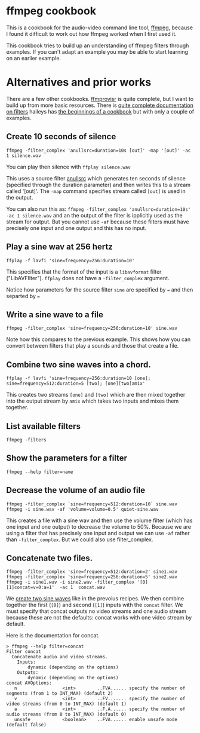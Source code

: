 # ffmpeg cookbook
This is a cookbook for the audio-video command line tool, [ffmpeg](https://www.ffmpeg.org/), because I found it difficult to work out how ffmpeg worked when I first used it.

This cookbook tries to build up an understanding of ffmpeg filters through examples. If you can't adapt an example you may be able to start learning on an earlier example.

# Alternatives and prior works
There are a few other cookbooks. [ffmprovisr](https://amiaopensource.github.io/ffmprovisr/) is quite complete, but I want to build up from more basic resources. There is [quite complete documentation on filters](https://ffmpeg.org/ffmpeg-filters.html#Filtering-Introduction) haileys has [the beginnings of a cookbook](https://github.com/haileys/ffmpeg-cookbook) but with only a couple of examples.

## Create 10 seconds of silence
```
ffmpeg -filter_complex 'anullsrc=duration=10s [out]' -map '[out]' -ac 1 silence.wav
```

You can play then silence with `ffplay silence.wav`

This uses a source filter [anullsrc](https://ffmpeg.org/ffmpeg-filters.html#anullsrc) which generates ten seconds of silence (specified through the duration parameter) and then writes this to a stream called '[out]'. The `-map` command specifies stream called `[out]` is used in the output.


You can also run this as: `ffmpeg -filter_complex 'anullsrc=duration=10s' -ac 1 silence.wav` and an the output of the filter is ipplicitly used as the stream for output. But you cannot use `-af` because these filters must have precisely one input and one output and this has no input.

## Play a sine wav at 256 hertz
```
ffplay -f lavfi 'sine=frequency=256:duration=10'
```

This specifies that the format of the input is a `libavformat` filter ("LibAVFIlter"). `ffplay` does not have a `-filter_complex` argument.

Notice how parameters for the source filter `sine` are specified by `=` and then separted by `=`

## Write a sine wave to a file
<a name="write_sine"></a>
```
ffmpeg -filter_complex 'sine=frequency=256:duration=10' sine.wav
```

Note how this compares to the previous example. This shows how you can convert between filters that play a sounds and those that create a file.

## Combine two sine waves into a chord.
```
ffplay -f lavfi 'sine=frequency=256:duration=10 [one]; sine=frequency=512:duration=5 [two]; [one][two]amix'
```
This creates two streams `[one]` and `[two]` which are then mixed together into the output stream by `amix` which takes two inputs and mixes them together.

## List available filters
```
ffmpeg -filters
```

## Show the parameters for a filter
```
ffmpeg --help filter=name
```

## Decrease the volume of an audio file
```
ffmpeg -filter_complex `sine=frequency=512:duration=10` sine.wav
ffmpeg -i sine.wav -af 'volume=volume=0.5' quiet-sine.wav
```

This creates a file with a sine wav and then use the volume filter (which has one input and one output) to decrease the volume to 50%. Because we are using a filter that has precisely one input and output we can use `-af` rather than `-filter_complex`. But we could also use filter_complex.


## Concatenate two files.
```
ffmpeg -filter_complex 'sine=frequency=512:duration=2' sine1.wav
ffmpeg -filter_complex 'sine=frequency=256:duration=5' sine2.wav
ffmpeg -i sine1.wav -i sine2.wav -filter_complex '[0][1]concat=v=0:a=1'  -ac 1  concat.wav
```

We [create two sine waves](#write-sine) like in the prevoius recipes. We then combine together the first (`[0]`) and second (`[1]`) inputs with the `concat` filter. We must specify that concat outputs no video streams and one audio stream because these are not the defaults: concat works with one video stream by default.


Here is the documentation for concat.

```
> ffmpeg --help filter=concat
Filter concat
  Concatenate audio and video streams.
    Inputs:
        dynamic (depending on the options)
    Outputs:
        dynamic (depending on the options)
concat AVOptions:
   n                 <int>        ..FVA...... specify the number of segments (from 1 to INT_MAX) (default 2)
   v                 <int>        ..FV....... specify the number of video streams (from 0 to INT_MAX) (default 1)
   a                 <int>        ..F.A...... specify the number of audio streams (from 0 to INT_MAX) (default 0)
   unsafe            <boolean>    ..FVA...... enable unsafe mode (default false)

```
